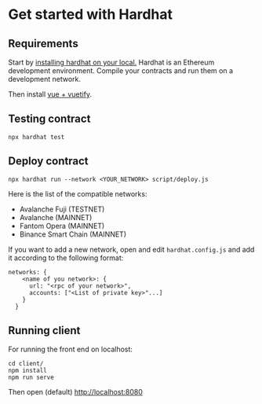 
# Get started with Hardhat

## Requirements

Start by <a href="https://hardhat.org/tutorial/setting-up-the-environment.html" target="__blank"> installing hardhat on your local.</a>
Hardhat is an Ethereum development environment. Compile your contracts and run them on a development network.

Then install <a href="https://vuetifyjs.com/en/getting-started/installation/" target="__blank">vue + vuetify</a>.

## Testing contract

```
npx hardhat test
```

## Deploy contract

```
npx hardhat run --network <YOUR_NETWORK> script/deploy.js
```

Here is the list of the compatible networks:
- Avalanche Fuji (TESTNET)
- Avalanche (MAINNET)
- Fantom Opera (MAINNET)
- Binance Smart Chain (MAINNET)

If you want to add a new network, open and edit `hardhat.config.js` and add it according to the following format:

```
networks: {
    <name of you network>: {
      url: "<rpc of your network>",
      accounts: ["<List of private key>"...]
    }
  }
```

## Running client

For running the front end on localhost:

```
cd client/
npm install
npm run serve
```

Then open (default) <a href="http://localhost:8080" target="__blank">http://localhost:8080</a>